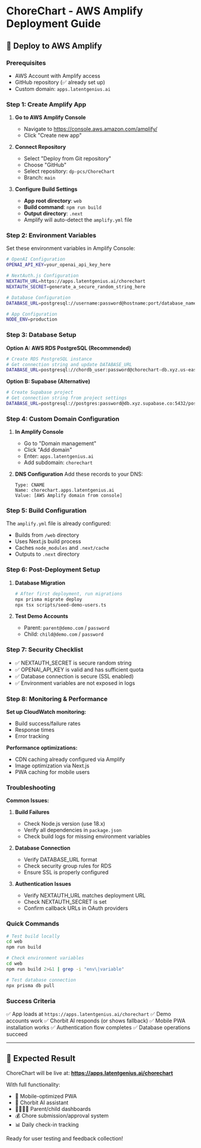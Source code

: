 # ChoreChart - AWS Amplify Deployment Guide

## 🚀 Deploy to AWS Amplify

### Prerequisites
- AWS Account with Amplify access
- GitHub repository (✅ already set up)
- Custom domain: `apps.latentgenius.ai`

### Step 1: Create Amplify App

1. **Go to AWS Amplify Console**
   - Navigate to https://console.aws.amazon.com/amplify/
   - Click "Create new app"

2. **Connect Repository**
   - Select "Deploy from Git repository"
   - Choose "GitHub"
   - Select repository: `dp-pcs/ChoreChart`
   - Branch: `main`

3. **Configure Build Settings**
   - **App root directory**: `web`
   - **Build command**: `npm run build`
   - **Output directory**: `.next`
   - Amplify will auto-detect the `amplify.yml` file

### Step 2: Environment Variables

Set these environment variables in Amplify Console:

```bash
# OpenAI Configuration
OPENAI_API_KEY=your_openai_api_key_here

# NextAuth.js Configuration  
NEXTAUTH_URL=https://apps.latentgenius.ai/chorechart
NEXTAUTH_SECRET=generate_a_secure_random_string_here

# Database Configuration
DATABASE_URL=postgresql://username:password@hostname:port/database_name

# App Configuration
NODE_ENV=production
```

### Step 3: Database Setup

**Option A: AWS RDS PostgreSQL (Recommended)**
```bash
# Create RDS PostgreSQL instance
# Get connection string and update DATABASE_URL
DATABASE_URL=postgresql://chordb_user:password@chorechart-db.xyz.us-east-1.rds.amazonaws.com:5432/chorechart
```

**Option B: Supabase (Alternative)**
```bash
# Create Supabase project
# Get connection string from project settings
DATABASE_URL=postgresql://postgres:password@db.xyz.supabase.co:5432/postgres
```

### Step 4: Custom Domain Configuration

1. **In Amplify Console**
   - Go to "Domain management"
   - Click "Add domain"
   - Enter: `apps.latentgenius.ai`
   - Add subdomain: `chorechart`

2. **DNS Configuration**
   Add these records to your DNS:
   ```
   Type: CNAME
   Name: chorechart.apps.latentgenius.ai
   Value: [AWS Amplify domain from console]
   ```

### Step 5: Build Configuration

The `amplify.yml` file is already configured:
- Builds from `/web` directory
- Uses Next.js build process
- Caches `node_modules` and `.next/cache`
- Outputs to `.next` directory

### Step 6: Post-Deployment Setup

1. **Database Migration**
   ```bash
   # After first deployment, run migrations
   npx prisma migrate deploy
   npx tsx scripts/seed-demo-users.ts
   ```

2. **Test Demo Accounts**
   - Parent: `parent@demo.com` / `password`
   - Child: `child@demo.com` / `password`

### Step 7: Security Checklist

- ✅ NEXTAUTH_SECRET is secure random string
- ✅ OPENAI_API_KEY is valid and has sufficient quota
- ✅ Database connection is secure (SSL enabled)
- ✅ Environment variables are not exposed in logs

### Step 8: Monitoring & Performance

**Set up CloudWatch monitoring:**
- Build success/failure rates
- Response times
- Error tracking

**Performance optimizations:**
- CDN caching already configured via Amplify
- Image optimization via Next.js
- PWA caching for mobile users

### Troubleshooting

**Common Issues:**

1. **Build Failures**
   - Check Node.js version (use 18.x)
   - Verify all dependencies in `package.json`
   - Check build logs for missing environment variables

2. **Database Connection**
   - Verify DATABASE_URL format
   - Check security group rules for RDS
   - Ensure SSL is properly configured

3. **Authentication Issues**
   - Verify NEXTAUTH_URL matches deployment URL
   - Check NEXTAUTH_SECRET is set
   - Confirm callback URLs in OAuth providers

### Quick Commands

```bash
# Test build locally
cd web
npm run build

# Check environment variables
cd web  
npm run build 2>&1 | grep -i "env\|variable"

# Test database connection
npx prisma db pull
```

### Success Criteria

✅ App loads at `https://apps.latentgenius.ai/chorechart`
✅ Demo accounts work
✅ Chorbit AI responds (or shows fallback)
✅ Mobile PWA installation works
✅ Authentication flow completes
✅ Database operations succeed

---

## 🎯 Expected Result

ChoreChart will be live at:
**https://apps.latentgenius.ai/chorechart**

With full functionality:
- 📱 Mobile-optimized PWA
- 🤖 Chorbit AI assistant
- 👨‍👩‍👧‍👦 Parent/child dashboards
- 💰 Chore submission/approval system
- 📊 Daily check-in tracking

Ready for user testing and feedback collection! 
